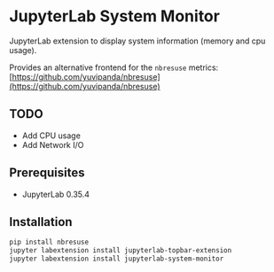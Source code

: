 # JupyterLab System Monitor

JupyterLab extension to display system information (memory and cpu usage).

Provides an alternative frontend for the `nbresuse` metrics: [https://github.com/yuvipanda/nbresuse](https://github.com/yuvipanda/nbresuse)

## TODO

- Add CPU usage
- Add Network I/O

## Prerequisites

* JupyterLab 0.35.4

## Installation

```bash
pip install nbresuse
jupyter labextension install jupyterlab-topbar-extension
jupyter labextension install jupyterlab-system-monitor
```

